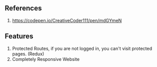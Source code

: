 ## References

1. https://codepen.io/CreativeCoder111/pen/mdGYmeN


## Features

1. Protected Routes, if you are not logged in, you can't visit protected pages. (Redux)
2. Completely Responsive Website